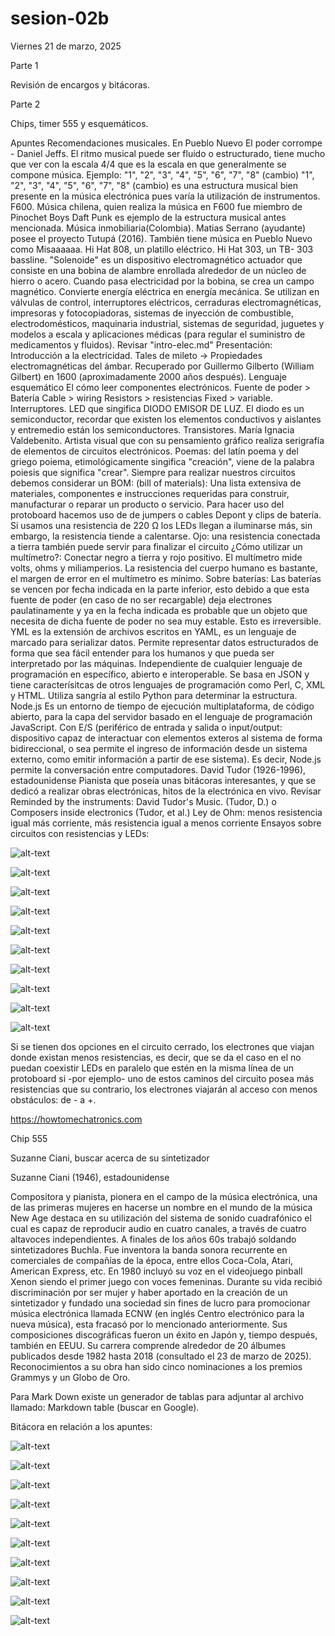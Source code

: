 # sesion-02b

Viernes 21 de marzo, 2025

Parte 1

Revisión de encargos y bitácoras.

Parte 2

Chips, timer 555 y esquemáticos.
  
  Apuntes
  Recomendaciones musicales.
  En Pueblo Nuevo
    El poder corrompe - Daniel Jeffs.
  El ritmo musical puede ser fluido o estructurado, tiene mucho que ver con la escala 4/4 que es la escala en que generalmente se compone música.
    Ejemplo: "1", "2", "3", "4", "5", "6", "7", "8" (cambio)  "1", "2", "3", "4", "5", "6", "7", "8" (cambio) es una estructura musical bien presente en la música electrónica pues varía la utilización de instrumentos.
  F600. Música chilena, quien realiza la música en F600 fue miembro de Pinochet Boys
  Daft Punk es ejemplo de la estructura musical antes mencionada.
  Música inmobiliaria(Colombia).
  Matias Serrano (ayudante) posee el proyecto Tutupá (2016). También tiene música en Pueblo Nuevo como Misaaaaaa.
    Hi Hat 808, un platillo eléctrico.  Hi Hat 303, un TB- 303 bassline.
   "Solenoide" es un dispositivo electromagnético actuador que consiste en una bobina de alambre enrollada alrededor de un núcleo de hierro o acero. Cuando pasa electricidad por la bobina, se crea un campo magnético. Convierte energía eléctrica en energía mecánica. Se utilizan en válvulas de control, interruptores eléctricos, cerraduras electromagnéticas, impresoras y fotocopiadoras, sistemas de inyección de combustible, electrodomésticos, maquinaria industrial, sistemas de seguridad, juguetes y modelos a escala y aplicaciones médicas (para regular el suministro de medicamentos y fluidos).
 Revisar "intro-elec.md" Presentación: Introducción a la electricidad.
   Tales de mileto -> Propiedades electromagnéticas del ámbar. Recuperado por Guillermo Gilberto (William Gilbert) en 1600 (aproximadamente 2000 años después).
 Lenguaje esquemático
   El cómo leer componentes electrónicos.
    Fuente de poder > Batería  Cable > wiring  Resistors > resistencias  Fixed > variable.
    Interruptores.
    LED que singifica DIODO EMISOR DE LUZ.
    El diodo es un semiconductor, recordar que existen los elementos conductivos y aislantes y entremedio están los semiconductores.
    Transistores.
 María Ignacia Valdebenito. Artista visual que con su pensamiento gráfico realiza serigrafía de elementos de circuitos electrónicos.
    Poemas: del latín poema y del griego poiema, etimológicamente singifica "creación", viene de la palabra poiesis que significa "crear".
    Siempre para realizar nuestros circuitos debemos considerar un BOM: (bill of materials): Una lista extensiva de materiales, componentes e instrucciones requeridas para construir, manufacturar o reparar un producto o servicio.
    Para hacer uso del protoboard hacemos uso de de jumpers o cables Depont y clips de batería.
    Si usamos una resistencia de 220 Ω los LEDs llegan a iluminarse más, sin embargo, la resistencia tiende a calentarse.
    Ojo: una resistencia conectada a tierra también puede servir para finalizar el circuito
 ¿Cómo utilizar un multímetro?:
    Conectar negro a tierra y rojo positivo.
    El multímetro mide volts, ohms y miliamperios.
  La resistencia del cuerpo humano es bastante, el margen de error en el multímetro es mínimo.
  Sobre baterías: Las baterías se vencen por fecha indicada en la parte inferior, esto debido a que esta fuente de poder (en caso de no ser recargable) deja electrones paulatinamente y ya en la fecha indicada es probable que un objeto que necesita de dicha fuente de poder no sea muy estable. Esto es irreversible.
  YML es la extensión de archivos escritos en YAML, es un lenguaje de marcado para serializar datos. Permite representar datos estructurados de forma que sea fácil entender para los humanos y que pueda ser interpretado por las máquinas. Independiente de cualquier lenguaje de programación en específico, abierto e interoperable. Se basa en JSON y tiene caracterísitcas de otros lenguajes de programación como Perl, C, XML y HTML.
  Utiliza sangría al estilo Python para determinar la estructura.
  Node.js
  Es un entorno de tiempo de ejecución multiplataforma, de código abierto, para la capa del servidor basado en el lenguaje de programación JavaScript. Con E/S (periférico de entrada y salida o input/output: dispositivo capaz de interactuar con elementos exteros al sistema de forma bidireccional, o sea permite el ingreso de información desde un sistema externo, como emitir información a partir de ese sistema).
  Es decir, Node.js permite la conversación entre computadores.
 David Tudor (1926-1996), estadounidense
Pianista que poseía unas bitácoras interesantes, y que se dedicó a realizar obras electrónicas, hitos de la electrónica en vivo. Revisar Reminded by the instruments: David Tudor's Music. (Tudor, D.) o Composers inside electronics (Tudor, et al.)
Ley de Ohm: menos resistencia igual más corriente, más resistencia igual a menos corriente
Ensayos sobre circuitos con resistencias y LEDs:
  
![alt-text](https://github.com/user-attachments/assets/c1f5055a-e3c0-483e-b907-b171d0b3161e)

![alt-text](https://github.com/user-attachments/assets/2e1bb6dc-c954-4dac-b7e2-f26bcfa111e8)

![alt-text](https://github.com/user-attachments/assets/2e1a6a0c-01c6-489e-880f-5eb70dd34c31)

![alt-text](https://github.com/user-attachments/assets/bf386223-9a29-4f8c-9f81-aac079a32ef3)

![alt-text](https://github.com/user-attachments/assets/dbfbc56e-4b0a-45a6-882d-54952e54d94c)

![alt-text](https://github.com/user-attachments/assets/35aab5d7-0af3-4a7d-a850-1a341506eac4)

![alt-text](https://github.com/user-attachments/assets/da9bcaa3-7d5b-44f6-94f1-6e807662b3fe)

![alt-text](https://github.com/user-attachments/assets/5f176de6-e857-4022-8246-5fb0dc4c3f1b)

![alt-text](https://github.com/user-attachments/assets/49aedc2a-1bbb-468b-a1b4-507c7d73d200)

![alt-text](https://github.com/user-attachments/assets/47cdacf6-385d-4bf1-8de4-9ec7cde0c05d)

Si se tienen dos opciones en el circuito cerrado, los electrones que viajan donde existan menos resistencias, es decir, que se da el caso en el no puedan coexistir LEDs en paralelo que estén en la misma línea de un protoboard si -por ejemplo- uno de estos caminos del circuito posea más resistencias que su contrario, los electrones viajarán al acceso con menos obstáculos: de - a +.

<https://howtomechatronics.com>

Chip 555

Suzanne Ciani, buscar acerca de su sintetizador

Suzanne Ciani (1946), estadounidense

Compositora y pianista, pionera en el campo de la música electrónica, una de las primeras mujeres en hacerse un nombre en el mundo de la música New Age destaca en su utilización del sistema de sonido cuadrafónico el cual es capaz de reproducir audio en cuatro canales, a través de cuatro altavoces independientes. A finales de los años 60s trabajó soldando sintetizadores Buchla. Fue inventora la banda sonora recurrente en comerciales de compañías de la época, entre ellos Coca-Cola, Atari, American Express, etc. En 1980 incluyó su voz en el videojuego pinball Xenon siendo el primer juego con voces femeninas. Durante su vida recibió discriminación por ser mujer y haber aportado en la creación de un sintetizador y fundado una sociedad sin fines de lucro para promocionar música electrónica llamada ECNW (en inglés Centro electrónico para la nueva música), esta fracasó por lo mencionado anteriormente. Sus composiciones discográficas fueron un éxito en Japón y, tiempo después, también en EEUU. Su carrera comprende alrededor de 20 álbumes publicados desde 1982 hasta 2018 (consultado el 23 de marzo de 2025). Reconocimientos a su obra han sido cinco nominaciones a los premios Grammys y un Globo de Oro.
  
Para Mark Down existe un generador de tablas para adjuntar al archivo llamado: Markdown table (buscar en Google).

Bitácora en relación a los apuntes:
  
![alt-text](https://github.com/user-attachments/assets/0b16f6eb-7d28-4164-b517-e21a735d6436)

![alt-text](https://github.com/user-attachments/assets/9a60129d-6d31-47ec-b826-5e3f1680657f)

![alt-text](https://github.com/user-attachments/assets/728ae9fc-d2ff-42ca-981e-a6ed6edfd957)

![alt-text](https://github.com/user-attachments/assets/72350a3e-c84f-4229-ab3b-57bba7912f9f)

![alt-text](https://github.com/user-attachments/assets/9c5b3f58-51a9-4088-aeb0-2de9d8f38f98)

![alt-text](https://github.com/user-attachments/assets/4b09b1fa-985d-4447-a3a4-9dcf26817933)

![alt-text](https://github.com/user-attachments/assets/61c83893-8322-45df-94b1-ed5019cb31eb)

![alt-text]("https://github.com/user-attachments/assets/86676a9a-76d6-4308-873c-120cc6623333)

![alt-text](https://github.com/user-attachments/assets/583b19a9-d4e0-48f1-bc95-732e12a60536)

![alt-text](https://github.com/user-attachments/assets/e4fa7444-4476-4d7a-bee7-66cfa225436a)
